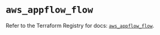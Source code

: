 # `aws_appflow_flow`

Refer to the Terraform Registry for docs: [`aws_appflow_flow`](https://registry.terraform.io/providers/hashicorp/aws/6.19.0/docs/resources/appflow_flow).
